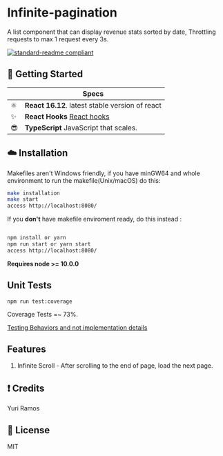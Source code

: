 # Infinite-pagination

A list component that can display revenue stats sorted by date, Throttling requests to max 1 request every 3s.

[![standard-readme compliant](https://img.shields.io/badge/readme%20style-standard-brightgreen.svg?style=flat-square)](https://github.com/RichardLitt/standard-readme)

## :octopus: Getting Started

|     | Specs                                                                    |
| --- | ------------------------------------------------------------------------ |
| ⚛️  | **React 16.12**. latest stable version of react                          |
| ✨  | **React Hooks** [React hooks](https://reactjs.org/docs/hooks-intro.html) |
| 😎  | **TypeScript** JavaScript that scales.                                   |

## :cloud: Installation

Makefiles aren't Windows friendly, if you have minGW64 and whole environment to run the makefile(Unix/macOS) do this:

```sh
make installation
make start
access http://localhost:8080/
```

If you **don't** have makefile enviroment ready, do this instead :

```sh

npm install or yarn
npm run start or yarn start
access http://localhost:8080/
```

**Requires node >= 10.0.0**

## Unit Tests

`npm run test:coverage`

Coverage Tests =~ 73%.

[Testing Behaviors and not implementation details](https://kentcdodds.com/blog/testing-implementation-details)

## Features

1. Infinite Scroll - After scrolling to the end of page, load the next page.

## :exclamation: Credits

Yuri Ramos

## :scroll: License

MIT
